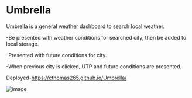 # Umbrella

Umbrella is a general weather dashboard to search local weather.

-Be presented with weather conditions for searched city, then be added to local storage.

-Presented with future conditions for city.

-When previous city is clicked, UTP and future conditions are presented.

Deployed-https://cthomas265.github.io/Umbrella/

![image](https://user-images.githubusercontent.com/98835210/164368838-0d7b6aa4-99e8-43d0-89fc-ddc94cee53ed.png)
